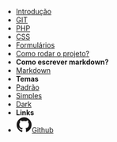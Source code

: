 - [Introdução](introduction)
- [GIT](GIT/index)
- [PHP](PHP/index)
- [CSS](CSS/index)
- [Formulários](Forms/index)
- [Como rodar o projeto?](quick-start)
- **Como escrever markdown?**
- [Markdown](markdown)
- **Temas**
- <a href="#" data-link-title="Defaults">Padrão</a>
- <a href="#" data-link-title="Simple">Simples</a>
- <a href="#" data-link-title="Simple Dark">Dark</a>
- **Links**
- [![Github](assets/img/github.svg)Github](https://github.com/BrSoftMakers/coding-guidelines)
